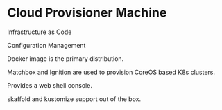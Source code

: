 # Cloud Provisioner Machine
Infrastructure as Code

Configuration Management

Docker image is the primary distribution.

Matchbox and Ignition are used to provision CoreOS based K8s clusters.

Provides a web shell console.

skaffold and kustomize support out of the box.
